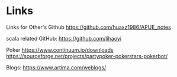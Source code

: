 # Links
Links for Other's Github
https://github.com/huaxz1986/APUE_notes 

 scala related GitHub:
 https://github.com/lihaoyi
 
 
 Poker
 https://www.continuum.io/downloads
 https://sourceforge.net/projects/partypoker-pokerstars-pokerbot/



Blogs:
https://www.artima.com/weblogs/
